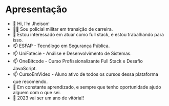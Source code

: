 # Apresentação

- 👋 Hi, I’m Jheison!
- 👮🏼 Sou policial militar em transição de carreira.
- 👀 Estou interessado em atuar como full stack, e estou trabalhando para isso.
- 📫 ESFAP - Tecnólogo em Segurança Pública.
- 📫 UniFatecie - Análise e Desenvolvimento de Sistemas.
- 📫 OneBitcode - Curso Profissionalizante Full Stack e Desafio JavaScript.
- 📫 CursoEmVideo - Aluno ativo de todos os cursos dessa plataforma que recomendo.
- 🌱 Em constante aprendizado, e sempre que tenho oportunidade ajudo alguem com o que sei.
- 💞️ 2023 vai ser um ano de vitória!!

<!---
jheisonboaventura/About-me is a ✨ special ✨ repository because its `README.md` (this file) appears on your GitHub profile.
You can click the Preview link to take a look at your changes.
--->
